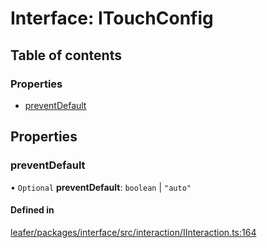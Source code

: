 # Interface: ITouchConfig

## Table of contents

### Properties

- [preventDefault](ITouchConfig.md#preventdefault)

## Properties

### preventDefault

• `Optional` **preventDefault**: `boolean` \| ``"auto"``

#### Defined in

[leafer/packages/interface/src/interaction/IInteraction.ts:164](https://github.com/leaferjs/leafer/blob/c7e50b8/packages/interface/src/interaction/IInteraction.ts#L164)
